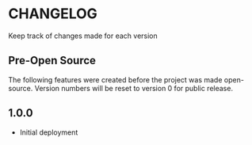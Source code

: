 # CHANGELOG
Keep track of changes made for each version

## Pre-Open Source
The following features were created before the project was made open-source. Version numbers will be reset to
version 0 for public release.

## 1.0.0
- Initial deployment